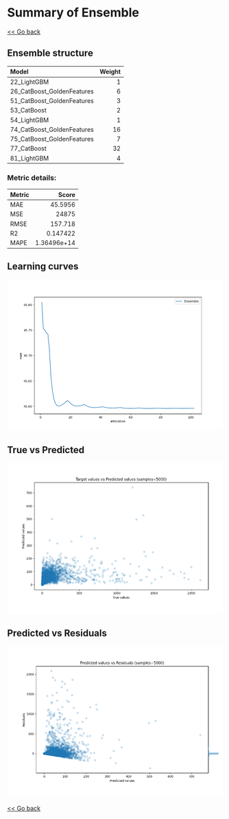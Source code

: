 # Summary of Ensemble

[<< Go back](../README.md)


## Ensemble structure
| Model                      |   Weight |
|:---------------------------|---------:|
| 22_LightGBM                |        1 |
| 26_CatBoost_GoldenFeatures |        6 |
| 51_CatBoost_GoldenFeatures |        3 |
| 53_CatBoost                |        2 |
| 54_LightGBM                |        1 |
| 74_CatBoost_GoldenFeatures |       16 |
| 75_CatBoost_GoldenFeatures |        7 |
| 77_CatBoost                |       32 |
| 81_LightGBM                |        4 |

### Metric details:
| Metric   |           Score |
|:---------|----------------:|
| MAE      |    45.5956      |
| MSE      | 24875           |
| RMSE     |   157.718       |
| R2       |     0.147422    |
| MAPE     |     1.36496e+14 |



## Learning curves
![Learning curves](learning_curves.png)
## True vs Predicted

![True vs Predicted](true_vs_predicted.png)


## Predicted vs Residuals

![Predicted vs Residuals](predicted_vs_residuals.png)



[<< Go back](../README.md)
